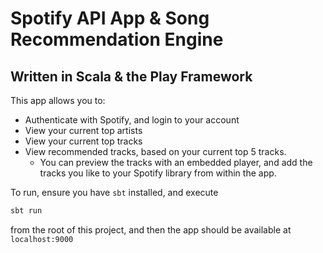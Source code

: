 # Spotify API App & Song Recommendation Engine
## Written in Scala & the Play Framework

This app allows you to:

* Authenticate with Spotify, and login to your account
* View your current top artists
* View your current top tracks
* View recommended tracks, based on your current top 5 tracks. 
  * You can preview the tracks with an embedded player, and add the tracks you like to your Spotify library from within the app.

To run, ensure you have `sbt` installed, and execute

```bash
sbt run
```

from the root of this project, and then the app should be available at `localhost:9000`